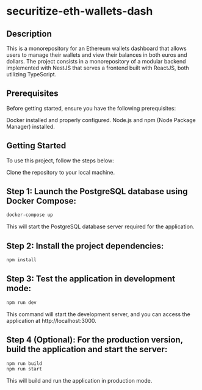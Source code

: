 # securitize-eth-wallets-dash

## Description
This is a monorepository for an Ethereum wallets dashboard that allows users to manage their wallets and view their balances in both euros and dollars. The project consists in a monorepository of a modular backend implemented with NestJS that serves a frontend built with ReactJS, both utilizing TypeScript.
## Prerequisites
Before getting started, ensure you have the following prerequisites:

Docker installed and properly configured. 
Node.js and npm (Node Package Manager) installed. 

## Getting Started
To use this project, follow the steps below:

Clone the repository to your local machine.

## Step 1: Launch the PostgreSQL database using Docker Compose:


```bash
docker-compose up
```
This will start the PostgreSQL database server required for the application.

## Step 2: Install the project dependencies:

```bash
npm install
```
## Step 3: Test the application in development mode:

```bash
npm run dev
```
This command will start the development server, and you can access the application at http://localhost:3000.

## Step 4 (Optional): For the production version, build the application and start the server:

```bash
npm run build
npm run start
```
This will build and run the application in production mode.
